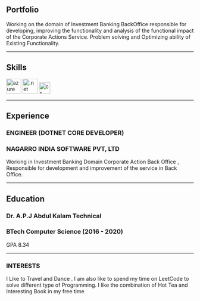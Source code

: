 ## Portfolio

Working on the domain of Investment Banking BackOffice responsible for developing, improving the functionality and analysis of the functional impact of the Corporate Actions Service. Problem solving and Optimizing ability of Existing Functionality.

---

## Skills

<p align='left'>
  <img src="https://en.wikipedia.org/wiki/Microsoft_Azure#/media/File:Microsoft_Azure.svg" alt="azure" width="40" height="40">
  <img src='https://en.wikipedia.org/wiki/.NET_Framework#/media/File:.NET_Logo.svg' alt=".net" width="40" height="40">
  <img src='https://en.wikipedia.org/wiki/C_Sharp_(programming_language)#/media/File:C_Sharp_wordmark.svg' height='30' width='auto' alt="cs">
</p>

---

## Experience

### **ENGINEER (DOTNET CORE DEVELOPER)**

### NAGARRO INDIA SOFTWARE PVT, LTD
Working in Investment Banking Domain Corporate Action Back Office , Responsible for development and improvement of the service in Back Office.

---

## Education

### **Dr. A.P.J Abdul Kalam Technical**
### BTech Computer Science (2016 - 2020)
GPA 8.34

---

### INTERESTS
I Like to Travel and Dance . I am also like to spend my time on LeetCode to solve different type of Programming. I like the combination of Hot Tea and Interesting Book in my free time
